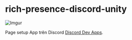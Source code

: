 # rich-presence-discord-unity
![Imgur](https://i.imgur.com/jtbjxhs.png)

Page setup App trên Discord [Discord Dev Apps](https://pages.github.com/).



